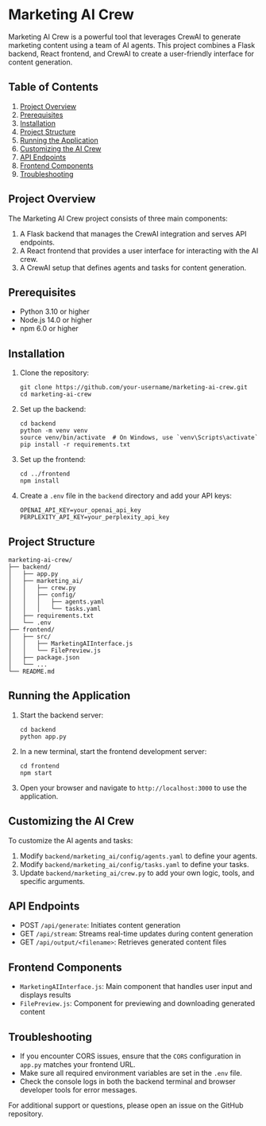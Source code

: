 # Marketing AI Crew

Marketing AI Crew is a powerful tool that leverages CrewAI to generate marketing content using a team of AI agents. This project combines a Flask backend, React frontend, and CrewAI to create a user-friendly interface for content generation.

## Table of Contents
1. [Project Overview](#project-overview)
2. [Prerequisites](#prerequisites)
3. [Installation](#installation)
4. [Project Structure](#project-structure)
5. [Running the Application](#running-the-application)
6. [Customizing the AI Crew](#customizing-the-ai-crew)
7. [API Endpoints](#api-endpoints)
8. [Frontend Components](#frontend-components)
9. [Troubleshooting](#troubleshooting)

## Project Overview

The Marketing AI Crew project consists of three main components:
1. A Flask backend that manages the CrewAI integration and serves API endpoints.
2. A React frontend that provides a user interface for interacting with the AI crew.
3. A CrewAI setup that defines agents and tasks for content generation.

## Prerequisites

- Python 3.10 or higher
- Node.js 14.0 or higher
- npm 6.0 or higher

## Installation

1. Clone the repository:
   ```
   git clone https://github.com/your-username/marketing-ai-crew.git
   cd marketing-ai-crew
   ```

2. Set up the backend:
   ```
   cd backend
   python -m venv venv
   source venv/bin/activate  # On Windows, use `venv\Scripts\activate`
   pip install -r requirements.txt
   ```

3. Set up the frontend:
   ```
   cd ../frontend
   npm install
   ```

4. Create a `.env` file in the `backend` directory and add your API keys:
   ```
   OPENAI_API_KEY=your_openai_api_key
   PERPLEXITY_API_KEY=your_perplexity_api_key
   ```

## Project Structure

```
marketing-ai-crew/
├── backend/
│   ├── app.py
│   ├── marketing_ai/
│   │   ├── crew.py
│   │   ├── config/
│   │   │   ├── agents.yaml
│   │   │   └── tasks.yaml
│   ├── requirements.txt
│   └── .env
├── frontend/
│   ├── src/
│   │   ├── MarketingAIInterface.js
│   │   └── FilePreview.js
│   ├── package.json
│   └── ...
└── README.md
```

## Running the Application

1. Start the backend server:
   ```
   cd backend
   python app.py
   ```

2. In a new terminal, start the frontend development server:
   ```
   cd frontend
   npm start
   ```

3. Open your browser and navigate to `http://localhost:3000` to use the application.

## Customizing the AI Crew

To customize the AI agents and tasks:

1. Modify `backend/marketing_ai/config/agents.yaml` to define your agents.
2. Modify `backend/marketing_ai/config/tasks.yaml` to define your tasks.
3. Update `backend/marketing_ai/crew.py` to add your own logic, tools, and specific arguments.

## API Endpoints

- POST `/api/generate`: Initiates content generation
- GET `/api/stream`: Streams real-time updates during content generation
- GET `/api/output/<filename>`: Retrieves generated content files

## Frontend Components

- `MarketingAIInterface.js`: Main component that handles user input and displays results
- `FilePreview.js`: Component for previewing and downloading generated content

## Troubleshooting

- If you encounter CORS issues, ensure that the `CORS` configuration in `app.py` matches your frontend URL.
- Make sure all required environment variables are set in the `.env` file.
- Check the console logs in both the backend terminal and browser developer tools for error messages.

For additional support or questions, please open an issue on the GitHub repository.